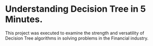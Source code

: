 # Understanding Decision Tree in 5 Minutes.
This project was executed to examine the strength and versatility of Decision Tree algorithms in solving problems in the Financial industry.
